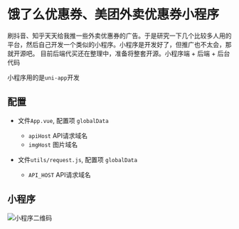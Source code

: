 # 饿了么优惠券、美团外卖优惠券小程序
刷抖音、知乎天天给我推一些外卖优惠券的广告。于是研究一下几个比较多人用的平台，然后自己开发一个类似的小程序。小程序是开发好了，但推广也不太会，那就开源吧。
目前后端代买还在整理中，准备将整套开源。小程序端 + 后端 + 后台代码

小程序用的是`uni-app`开发

## 配置

- 文件`App.vue`, 配置项 `globalData`
  - `apiHost` API请求域名
  - `imgHost` 图片域名
 
- 文件`utils/request.js`, 配置项 `globalData`
  - `API_HOST` API请求域名

## 小程序
![小程序二维码](http://statics.nulizhe.com/web/images/11.jpg)
